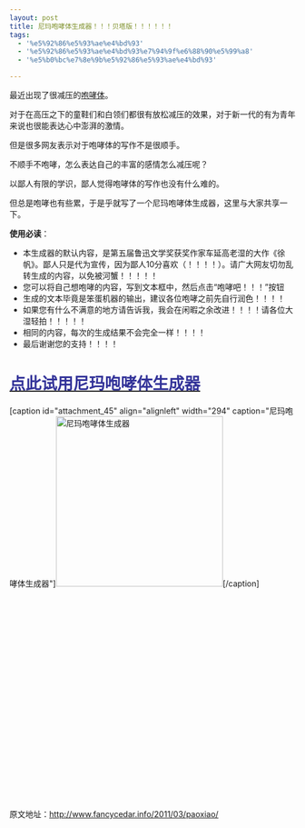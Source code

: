 ```yaml
---
layout: post
title: 尼玛咆哮体生成器！！！贝塔版！！！！！！
tags:
  - '%e5%92%86%e5%93%ae%e4%bd%93'
  - '%e5%92%86%e5%93%ae%e4%bd%93%e7%94%9f%e6%88%90%e5%99%a8'
  - '%e5%b0%bc%e7%8e%9b%e5%92%86%e5%93%ae%e4%bd%93'

---
```


最近出现了很减压的<a href="http://www.hudong.com/wiki/%E5%92%86%E5%93%AE%E4%BD%93" target="_blank">咆哮体</a>。

对于在高压之下的童鞋们和白领们都很有放松减压的效果，对于新一代的有为青年来说也很能表达心中澎湃的激情。

但是很多网友表示对于咆哮体的写作不是很顺手。

不顺手不咆哮，怎么表达自己的丰富的感情怎么减压呢？

以鄙人有限的学识，鄙人觉得咆哮体的写作也没有什么难的。

但总是咆哮也有些累，于是乎就写了一个尼玛咆哮体生成器，这里与大家共享一下。

<strong>使用必读</strong>：
<ul>
	<li>本生成器的默认内容，是第五届鲁迅文学奖获奖作家车延高老湿的大作《徐帆》。鄙人只是代为宣传，因为鄙人10分喜欢（！！！！）。请广大网友切勿乱转生成的内容，以免被河蟹！！！！！</li>
	<li>您可以将自己想咆哮的内容，写到文本框中，然后点击“咆哮吧！！！”按钮</li>
	<li>生成的文本毕竟是笨蛋机器的输出，建议各位咆哮之前先自行润色！！！！</li>
	<li>如果您有什么不满意的地方请告诉我，我会在闲暇之余改进！！！！请各位大湿轻拍！！！！！</li>
	<li>相同的内容，每次的生成结果不会完全一样！！！！</li>
	<li>最后谢谢您的支持！！！！</li>
</ul>
<h1><a title="尼玛咆哮体生成器" href="http://www.fancycedar.info/paoxiao/" target="_blank"><span style="color: #333399;">点此试用尼玛咆哮体生成器</span></a></h1>
[caption id="attachment_45" align="alignleft" width="294" caption="尼玛咆哮体生成器"]<a href="http://www.fancycedar.info/paoxiao/"><img class="size-medium wp-image-45 " title="paoxiao" src="http://www.fancycedar.info/wp-content/uploads/2011/03/paoxiao-294x300.jpg" alt="尼玛咆哮体生成器" width="294" height="300" /></a>[/caption]

&nbsp;

&nbsp;

&nbsp;

&nbsp;

&nbsp;

&nbsp;

&nbsp;

&nbsp;

&nbsp;

&nbsp;

&nbsp;

&nbsp;

原文地址：<a href="http://www.fancycedar.info/2011/03/paoxiao/" target="_blank">http://www.fancycedar.info/2011/03/paoxiao/</a>
